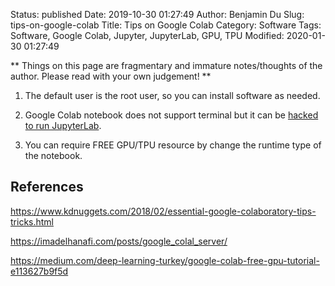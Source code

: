 Status: published
Date: 2019-10-30 01:27:49
Author: Benjamin Du
Slug: tips-on-google-colab
Title: Tips on Google Colab
Category: Software
Tags: Software, Google Colab, Jupyter, JupyterLab, GPU, TPU
Modified: 2020-01-30 01:27:49

**
Things on this page are fragmentary and immature notes/thoughts of the author.
Please read with your own judgement!
**


1. The default user is the root user, 
    so you can install software as needed.
    
2. Google Colab notebook does not support terminal 
    but it can be 
    [hacked to run JupyterLab](https://medium.com/@swaroopkml96/jupyterlab-and-google-drive-integration-with-google-colab-42a8d64a9b63).

2. You can require FREE GPU/TPU resource by change the runtime type of the notebook.

## References

https://www.kdnuggets.com/2018/02/essential-google-colaboratory-tips-tricks.html

https://imadelhanafi.com/posts/google_colal_server/

https://medium.com/deep-learning-turkey/google-colab-free-gpu-tutorial-e113627b9f5d